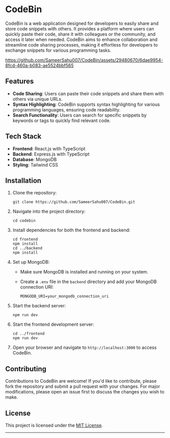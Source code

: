 # CodeBin

CodeBin is a web application designed for developers to easily share and store code snippets with others. It provides a platform where users can quickly paste their code, share it with colleagues or the community, and access it later when needed. CodeBin aims to enhance collaboration and streamline code sharing processes, making it effortless for developers to exchange snippets for various programming tasks.


https://github.com/SameerSahu007/CodeBin/assets/29480670/6dae9954-8fcd-460a-b083-ae5524bbf565


## Features

- **Code Sharing**: Users can paste their code snippets and share them with others via unique URLs.
- **Syntax Highlighting**: CodeBin supports syntax highlighting for various programming languages, ensuring code readability.
- **Search Functionality**: Users can search for specific snippets by keywords or tags to quickly find relevant code.

## Tech Stack

- **Frontend**: React.js with TypeScript
- **Backend**: Express.js with TypeScript
- **Database**: MongoDB
- **Styling**: Tailwind CSS

## Installation

1. Clone the repository:

    ```
    git clone https://github.com/SameerSahu007/CodeBin.git
    ```

2. Navigate into the project directory:

    ```
    cd codebin
    ```

3. Install dependencies for both the frontend and backend:

    ```
    cd frontend
    npm install
    cd ../backend
    npm install
    ```

4. Set up MongoDB:
   
   - Make sure MongoDB is installed and running on your system.
   - Create a `.env` file in the `backend` directory and add your MongoDB connection URI:

     ```
     MONGODB_URI=your_mongodb_connection_uri
     ```

5. Start the backend server:

    ```
    npm run dev
    ```

6. Start the frontend development server:

    ```
    cd ../frontend
    npm run dev
    ```

7. Open your browser and navigate to `http://localhost:3000` to access CodeBin.

## Contributing

Contributions to CodeBin are welcome! If you'd like to contribute, please fork the repository and submit a pull request with your changes. For major modifications, please open an issue first to discuss the changes you wish to make.

## License

This project is licensed under the [MIT License](LICENSE).

---

